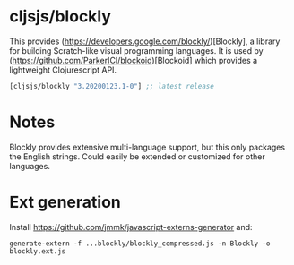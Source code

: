 # cljsjs/blockly

This provides (https://developers.google.com/blockly/)[Blockly], a library for building Scratch-like visual programming languages. It is used by (https://github.com/ParkerICI/blockoid)[Blockoid] which provides a lightweight Clojurescript API.

[](dependency)
```clojure
[cljsjs/blockly "3.20200123.1-0"] ;; latest release
```
[](/dependency)

# Notes

Blockly provides extensive multi-language support, but this only packages the English strings. Could easily be extended or customized for other languages.

# Ext generation

Install https://github.com/jmmk/javascript-externs-generator and:

    generate-extern -f ...blockly/blockly_compressed.js -n Blockly -o blockly.ext.js
	


